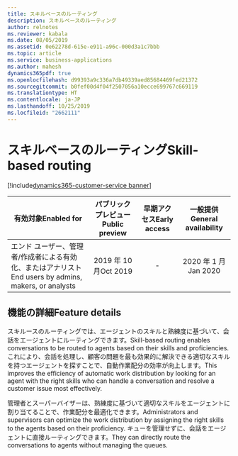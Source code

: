 ```yaml
---
title: スキルベースのルーティング
description: スキルベースのルーティング
author: relnotes
ms.reviewer: kabala
ms.date: 08/05/2019
ms.assetid: 0e62278d-615e-e911-a96c-000d3a1c7bbb
ms.topic: article
ms.service: business-applications
ms.author: mahesh
dynamics365pdf: true
ms.openlocfilehash: d99393a9c336a7db49339aed85684469fed21372
ms.sourcegitcommit: b0fef00d4f04f2507056a10ecce699767c669119
ms.translationtype: HT
ms.contentlocale: ja-JP
ms.lasthandoff: 10/25/2019
ms.locfileid: "2662111"
---
```

# <a name="skill-based-routing"></a><span data-ttu-id="9d241-103">スキルベースのルーティング</span><span class="sxs-lookup"><span data-stu-id="9d241-103">Skill-based routing</span></span>
[!include[dynamics365-customer-service banner](../includes/dynamics365-customer-service.md)]

| <span data-ttu-id="9d241-104">有効対象</span><span class="sxs-lookup"><span data-stu-id="9d241-104">Enabled for</span></span>    |  <span data-ttu-id="9d241-105">パブリック プレビュー</span><span class="sxs-lookup"><span data-stu-id="9d241-105">Public preview</span></span> | <span data-ttu-id="9d241-106">早期アクセス</span><span class="sxs-lookup"><span data-stu-id="9d241-106">Early access</span></span> | <span data-ttu-id="9d241-107">一般提供</span><span class="sxs-lookup"><span data-stu-id="9d241-107">General availability</span></span> | 
| ---------- | :----------: |:----------: |:----------: |
|<span data-ttu-id="9d241-108">エンド ユーザー、管理者/作成者による有効化、またはアナリスト</span><span class="sxs-lookup"><span data-stu-id="9d241-108">End users by admins, makers, or analysts</span></span>|<span data-ttu-id="9d241-109">2019 年 10 月</span><span class="sxs-lookup"><span data-stu-id="9d241-109">Oct 2019</span></span>|-| <span data-ttu-id="9d241-110">2020 年 1 月</span><span class="sxs-lookup"><span data-stu-id="9d241-110">Jan 2020</span></span>|






## <a name="feature-details"></a><span data-ttu-id="9d241-111">機能の詳細</span><span class="sxs-lookup"><span data-stu-id="9d241-111">Feature details</span></span>
<!--feature detail start -->
<span data-ttu-id="9d241-112">スキルースのルーティングでは、エージェントのスキルと熟練度に基づいて、会話をエージェントにルーティングできます。</span><span class="sxs-lookup"><span data-stu-id="9d241-112">Skill-based routing enables conversations to be routed to agents based on their skills and proficiencies.</span></span> <span data-ttu-id="9d241-113">これにより、会話を処理し、顧客の問題を最も効果的に解決できる適切なスキルを持つエージェントを探すことで、自動作業配分の効率が向上します。</span><span class="sxs-lookup"><span data-stu-id="9d241-113">This improves the efficiency of automatic work distribution by looking for an agent with the right skills who can handle a conversation and resolve a customer issue most effectively.</span></span>  

<span data-ttu-id="9d241-114">管理者とスーパーバイザーは、熟練度に基づいて適切なスキルをエージェントに割り当てることで、作業配分を最適化できます。</span><span class="sxs-lookup"><span data-stu-id="9d241-114">Administrators and supervisors can optimize the work distribution by assigning the right skills to the agents based on their proficiency.</span></span> <span data-ttu-id="9d241-115">キューを管理せずに、会話をエージェントに直接ルーティングできます。</span><span class="sxs-lookup"><span data-stu-id="9d241-115">They can directly route the conversations to agents without managing the queues.</span></span>
<!--feature detail end -->









